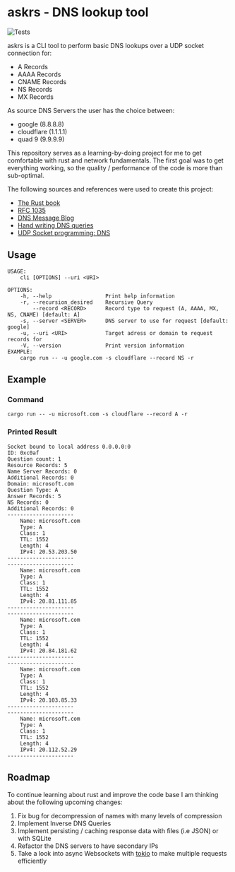 # askrs - DNS lookup tool

![Tests](https://github.com/philmish/askrs/actions/workflows/rust.yml/badge.svg)

askrs is a CLI tool to perform basic DNS lookups over a UDP socket connection for:

- A Records
- AAAA Records
- CNAME Records
- NS Records
- MX Records

As source DNS Servers the user has the choice between:

- google (8.8.8.8)
- cloudflare (1.1.1.1)
- quad 9 (9.9.9.9)

This repository serves as a learning-by-doing project for me to get comfortable with rust and network fundamentals. The first goal was to get everything working, so the quality / performance of the code is more than sub-optimal.

The following sources and references were used to create this project:
- [The Rust book](https://doc.rust-lang.org/book/)
- [RFC 1035](https://www.rfc-editor.org/rfc/rfc1035)
- [DNS Message Blog](https://cabulous.medium.com/dns-message-how-to-read-query-and-response-message-cfebcb4fe817)
- [Hand writing DNS queries](http://russellcoleman.org/posts/1)
- [UDP Socket programming: DNS](https://w3.cs.jmu.edu/kirkpams/OpenCSF/Books/csf/html/UDPSockets.html)

## Usage 

```
USAGE:
    cli [OPTIONS] --uri <URI>

OPTIONS:
    -h, --help                 Print help information
    -r, --recursion_desired    Recursive Query
        --record <RECORD>      Record type to request (A, AAAA, MX, NS, CNAME) [default: A]
    -s, --server <SERVER>      DNS server to use for request [default: google]
    -u, --uri <URI>            Target adress or domain to request records for
    -V, --version              Print version information
EXAMPLE:
    cargo run -- -u google.com -s cloudflare --record NS -r
```

## Example

### Command
```
cargo run -- -u microsoft.com -s cloudflare --record A -r
```

### Printed Result
```
Socket bound to local address 0.0.0.0:0
ID: 0xc0af
Question count: 1
Resource Records: 5
Name Server Records: 0
Additional Records: 0
Domain: microsoft.com
Question Type: A
Answer Records: 5
NS Records: 0
Additional Records: 0
---------------------
	Name: microsoft.com
	Type: A
	Class: 1
	TTL: 1552
	Length: 4
	IPv4: 20.53.203.50
---------------------
---------------------
	Name: microsoft.com
	Type: A
	Class: 1
	TTL: 1552
	Length: 4
	IPv4: 20.81.111.85
---------------------
---------------------
	Name: microsoft.com
	Type: A
	Class: 1
	TTL: 1552
	Length: 4
	IPv4: 20.84.181.62
---------------------
---------------------
	Name: microsoft.com
	Type: A
	Class: 1
	TTL: 1552
	Length: 4
	IPv4: 20.103.85.33
---------------------
---------------------
	Name: microsoft.com
	Type: A
	Class: 1
	TTL: 1552
	Length: 4
	IPv4: 20.112.52.29
---------------------
```

## Roadmap

To continue learning about rust and improve the code base I am thinking about the following upcoming changes:

1. Fix bug for decompression of names with many levels of compression
2. Implement Inverse DNS Queries
3. Implement persisting / caching response data with files (i.e JSON) or with SQLite
4. Refactor the DNS servers to have secondary IPs
5. Take a look into async Websockets with [tokio](https://tokio.rs/) to make multiple requests efficiently
